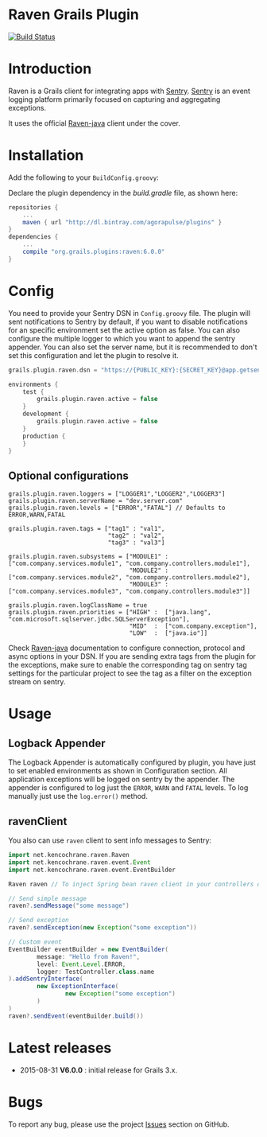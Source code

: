 Raven Grails Plugin
===================

[![Build Status](https://secure.travis-ci.org/agorapulse/grails-raven.png?branch=master)](https://travis-ci.org/agorapulse/grails-raven)

# Introduction

Raven is a Grails client for integrating apps with [Sentry](http://www.getsentry.com). 
[Sentry](http://www.getsentry.com) is an event logging platform primarily focused on capturing and aggregating exceptions.

It uses the official [Raven-java](https://github.com/getsentry/raven-java) client under the cover.

# Installation

Add the following to your `BuildConfig.groovy`:

Declare the plugin dependency in the _build.gradle_ file, as shown here:

```groovy
repositories {
    ...
    maven { url "http://dl.bintray.com/agorapulse/plugins" }
}
dependencies {
    ...
    compile "org.grails.plugins:raven:6.0.0"
}
```

# Config

You need to provide your Sentry DSN in `Config.groovy` file. 
The plugin will sent notifications to Sentry by default, if you want to disable notifications for an specific environment set the active option as false.
You can also configure the multiple logger to which you want to append the sentry appender.
You can also set the server name, but it is recommended to don't set this configuration and let the plugin to resolve it.

```groovy
grails.plugin.raven.dsn = "https://{PUBLIC_KEY}:{SECRET_KEY}@app.getsentry.com/{PATH}{PROJECT_ID}"

environments {
    test {
        grails.plugin.raven.active = false
    }
    development {
        grails.plugin.raven.active = false
    }
    production {
    }
}
```

## Optional configurations

```
grails.plugin.raven.loggers = ["LOGGER1","LOGGER2","LOGGER3"]
grails.plugin.raven.serverName = "dev.server.com"
grails.plugin.raven.levels = ["ERROR","FATAL"] // Defaults to ERROR,WARN,FATAL

grails.plugin.raven.tags = ["tag1" : "val1",
                            "tag2" : "val2",
                            "tag3" : "val3"]

grails.plugin.raven.subsystems = ["MODULE1" : ["com.company.services.module1", "com.company.controllers.module1"],
                                  "MODULE2" : ["com.company.services.module2", "com.company.controllers.module2"],
                                  "MODULE3" : ["com.company.services.module3", "com.company.controllers.module3"]]

grails.plugin.raven.logClassName = true
grails.plugin.raven.priorities = ["HIGH" :  ["java.lang", "com.microsoft.sqlserver.jdbc.SQLServerException"],
                                  "MID"  :  ["com.company.exception"],
                                  "LOW"  :  ["java.io"]]
```

Check [Raven-java](https://github.com/getsentry/raven-java) documentation to configure connection, protocol and async options in your DSN. If you are sending extra tags from the plugin for the exceptions, make sure to enable the corresponding tag on sentry tag settings for the particular project to see the tag as a filter on the exception stream on sentry.


# Usage

## Logback Appender

The Logback Appender is automatically configured by plugin, you have just to set enabled environments as shown in Configuration section.
All application exceptions will be logged on sentry by the appender.
The appender is configured to log just the `ERROR`, `WARN` and `FATAL` levels.
To log manually just use the `log.error()` method.

## ravenClient

You also can use `raven` client to sent info messages to Sentry:

```groovy
import net.kencochrane.raven.Raven
import net.kencochrane.raven.event.Event
import net.kencochrane.raven.event.EventBuilder

Raven raven // To inject Spring bean raven client in your controllers or services

// Send simple message
raven?.sendMessage("some message")

// Send exception
raven?.sendException(new Exception("some exception"))

// Custom event
EventBuilder eventBuilder = new EventBuilder(
        message: "Hello from Raven!",
        level: Event.Level.ERROR,
        logger: TestController.class.name
).addSentryInterface(
        new ExceptionInterface(
                new Exception("some exception")
        )
)
raven?.sendEvent(eventBuilder.build())
```

# Latest releases

* 2015-08-31 **V6.0.0** : initial release for Grails 3.x.

# Bugs

To report any bug, please use the project [Issues](http://github.com/agorapulse/grails-raven/issues) section on GitHub.
